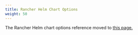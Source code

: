 ```yaml
---
title: Rancher Helm Chart Options
weight: 50
---
```


The Rancher Helm chart options reference moved to [this page.]({{<baseurl>}}/rancher/v2.x/en/installation/install-rancher-on-k8s/chart-options/)
